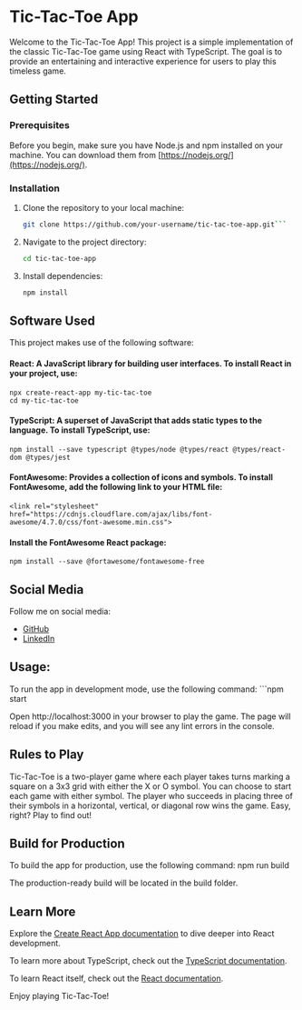 # Tic-Tac-Toe App

Welcome to the Tic-Tac-Toe App! This project is a simple implementation of the classic Tic-Tac-Toe game using React with TypeScript. 
The goal is to provide an entertaining and interactive experience for users to play this timeless game.

## Getting Started

### Prerequisites

Before you begin, make sure you have Node.js and npm installed on your machine. You can download them from [https://nodejs.org/](https://nodejs.org/).

### Installation

1. Clone the repository to your local machine:

   ```bash
   git clone https://github.com/your-username/tic-tac-toe-app.git```

2. Navigate to the project directory:

    ```bash
    cd tic-tac-toe-app
3. Install dependencies:

    ```bash
    npm install

## Software Used
This project makes use of the following software:

#### React: A JavaScript library for building user interfaces. To install React in your project, use:
    npx create-react-app my-tic-tac-toe
    cd my-tic-tac-toe

#### TypeScript: A superset of JavaScript that adds static types to the language. To install TypeScript, use:

    npm install --save typescript @types/node @types/react @types/react-dom @types/jest

#### FontAwesome: Provides a collection of icons and symbols. To install FontAwesome, add the following link to your HTML file:
    <link rel="stylesheet" href="https://cdnjs.cloudflare.com/ajax/libs/font-awesome/4.7.0/css/font-awesome.min.css">

#### Install the FontAwesome React package:
    npm install --save @fortawesome/fontawesome-free

## Social Media

Follow me on social media:

- [GitHub](https://github.com/your-username)
- [LinkedIn](https://www.linkedin.com/in/your-linkedin-profile/)

## Usage: 

To run the app in development mode, use the following command:
    ```npm start

Open http://localhost:3000 in your browser to play the game. The page will reload if you make edits, and you will see any lint errors in the console.

## Rules to Play

Tic-Tac-Toe is a two-player game where each player takes turns marking a square on a 3x3 grid with either the X or O symbol. You can choose to start each game with either symbol. The player who succeeds in placing three of their symbols in a horizontal, vertical, or diagonal row wins the game. Easy, right? Play to find out!

## Build for Production

To build the app for production, use the following command:
    npm run build

The production-ready build will be located in the build folder.

## Learn More

Explore the [Create React App documentation](https://create-react-app.dev/docs/getting-started/) to dive deeper into React development.

To learn more about TypeScript, check out the [TypeScript documentation](https://www.typescriptlang.org/docs/).

To learn React itself, check out the [React documentation](https://reactjs.org/).

Enjoy playing Tic-Tac-Toe!